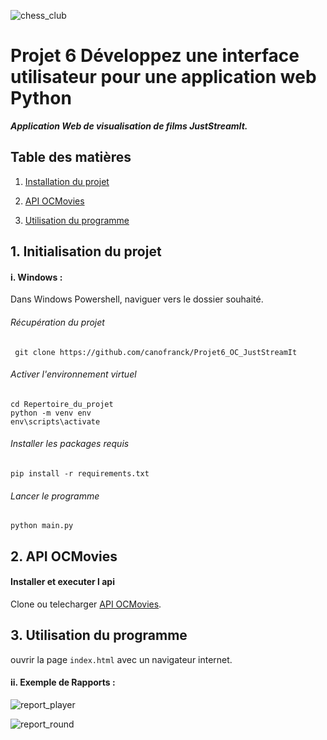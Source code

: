 ![chess_club](imgages/juststreamit.png)

# Projet 6 Développez une interface utilisateur pour une application web Python
***Application Web de visualisation de films JustStreamIt.***


## Table des matières

1. [Installation du projet](#chapitre1)
    
2. [API OCMovies](#chapitre2)
   
3. [Utilisation du programme](#chapitre3)
   


<div id='chapitre1'></div>

## 1. Initialisation du projet

<div id='chapitre1-1'></div>


#### i. Windows :
Dans Windows Powershell, naviguer vers le dossier souhaité.
###### Récupération du projet

     git clone https://github.com/canofranck/Projet6_OC_JustStreamIt

###### Activer l'environnement virtuel
    cd Repertoire_du_projet
    python -m venv env 
    env\scripts\activate
    
###### Installer les packages requis
    pip install -r requirements.txt

###### Lancer le programme
    python main.py



<div id='chapitre2'></div>

## 2. API OCMovies



#### Installer et executer l api

Clone ou telecharger  [API OCMovies](https://github.com/OpenClassrooms-Student-Center/OCMovies-API-EN-FR).


<div id='chapitre3'></div>

## 3. Utilisation du programme

ouvrir la page `index.html` avec un navigateur internet.

#### ii. Exemple de Rapports :
![report_player](_img/reports_player.jpg)


![report_round](_img/reports_round.jpg)
